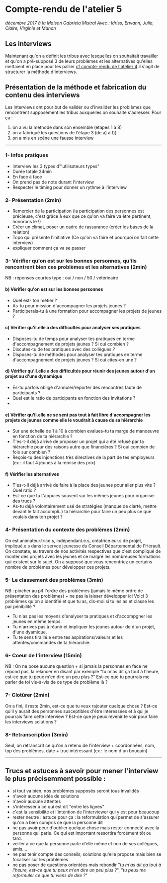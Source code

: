 # Compte-rendu de l'atelier 5
*décembre 2017 à la Maison Gabriela Mistral*
*Avec : Idriss, Erwann, Julia, Claire, Virginie et Manon*

## Les interviews
Maintenant qu'on a définit les tribus avec lesquelles on souhaitait travailler et qu'on a pré-supposé 3 de leurs problèmes et les alternatives qu'elles mettaient en place pour les pallier [cf compte-rendu de l'atelier 4](https://github.com/formationdeformateurs/documentation/blob/master/compte-rendus-ateliers/atelier-4.md) il s'agit de structurer la méthode d'interviews. 

## Présentation de la méthode et fabrication du contenu des interviews
Les interviews ont pour but de valider ou d'invalider les problèmes que rencontrent supposément les tribus auxquelles on souhaite s'adresser. Pour ça :   
1) on a vu la méthode dans son ensemble (étapes 1 à 8)
2) on a fabriqué les questions de l'étape 3 (de a) à f))
3) on a mis en scène une fausse interview

------------------

### 1- Infos pratiques
- Interview les 3 types d"'utilisateurs types" 
- Durée totale 24min
- En face à face
- On prend pas de note durant l'interview
- Respecter le timing pour donner un rythme à l'interview

### 2- Présentation (2min)
- Remercier de la participation (la participation des personnes est précieuse, c'est grâce à eux que ce qu'on va faire va être pertinent, honorons le !)
- Créer un climat, poser un cadre de rassurance (créer les bases de la relation)
- Topo qui présente l'initiative (Ce qu'on va faire et pourquoi on fait cette interview)
- expliquer comment ça va se passer

### 3- Vérifier qu'on est sur les bonnes personnes, qu'ils rencontrent bien ces problèmes et les alternatives (2min)
NB : réponses courtes type : oui / non / 50 / vétérinaire

#### b) Vérifier qu'on est sur les bonnes personnes 
- Quel est- ton métier ?
- As-tu pour mission d'accompagner les projets jeunes ?
- Participerais-tu à une formation pour accompagner les projets de jeunes ? 

#### c) Vérifier qu'il.elle a des difficultés pour analyser ses pratiques 
- Disposes-tu de temps pour analyser tes pratiques en terme d'accompagnement de projets jeunes ? Si oui combien ? 
- Discutes-tu de tes pratiques avec des collègues ?
- Disposes-tu de méthodes pour analyser tes pratiques en terme d'accompagnement de projets jeunes ? Si oui cites-en une ? 

#### d) Vérifier qu'il.elle a des difficultés pour réunir des jeunes autour d'un projet ou d'une dynamique
- Es-tu parfois obligé d'annuler/reporter des rencontres faute de participants ? 
- Quel est le ratio de participants en fonction des invitations ?
- 

#### e) Vérifier qu'il.elle ne se sent pas tout à fait libre d'accompagner les projets de jeunes comme elle le voudrait à cause de sa hiérarchie
- Sur une échelle de 1 à 10 à combien evalues-tu ta marge de manoeuvre en fonction de ta hiérarchie ?
- T'es-t-il déjà arrivé de proposer un projet qui a été refusé par ta hiérarchie pour des raisons autre que financières ? Si oui combien de fois sur combien ? 
- Reçois-tu des injonctions très directives de la part de tes employeurs (ex : il faut 4 jeunes à la remise des prix)

#### f) Vérifier les alternatives
- T'es-t-il déjà arrivé de faire à la place des jeunes pour aller plus vite ? Quel ratio ? 
- Est-ce que tu t'appuies souvent sur les mêmes jeunes pour organiser des trucs ? 
- As-tu déjà volontairement usé de stratégies (manque de clarté, mettre devant le fait accompli..) ta hiérarchie pour faire un peu plus ce que voulais dans ton projet ?

### 4- Présentation du contexte des problèmes (2min)
On est animateur.trice.s, indépendant.e.s, créatrice.eur.s de projet, impliqué.e.s dans le servce jeunesse du Conseil Départemental de l'Hérault.
On constate, au travers de nos activités respectives que c'est compliqué de monter des projets avec les jeunes et ce malgré les nombreuses
formations qui existent sur le sujet. On a supposé que vous rencontriez un certains nombre de problèmes pour développer ces projets.

### 5- Le classement des problèmes (3min)
NB : piocher au pif l'ordre des problèmes (jamais le même ordre de présentation des problèmes)  + ne pas la laisser développer ici
Voici 3 problèmes qu'on a identifié et que tu as, dis-moi si tu les as et classe les par pénibilité ?
- Tu n'as pas les moyens d'analyser ta pratiques et d'accompgner les jeunes en même temps.
- Tu n'arrives pas à réunir et impliquer les jeunes autour de d'un projet, d'une dyamique.
- Tu te sens tiraillé.e entre tes aspirations/valeurs et les attentes/commandes de ta hiérarchie.

### 6- Coeur de l'interview (15min)
NB : On ne pose aucune question + si jamais la personnes en face ne répond pas, la relancer en disant par exemple "tu m'as dit ça tout à l'heure, est-ce que tu peux m'en dire un peu plus ?"
Est-ce que tu pourrais me parler de toi vis-à-vis de ce type de problème là ?

### 7- Clotûrer (2min)
On a fini, il reste 2min, est-ce que tu veux rajouter quelque chose ? 
Est-ce qu'il y aurait des personnes susceptibles d'être intéressées et à qui je pourrais faire cette interview ?
Est-ce que je peux revenir te voir pour faire les interviews solutions ?

### 8- Retranscription (3min)
Seul, on retranscrit ce qu'on a retenu de l'interview + coordonnées, nom, top des problèmes, date + truc intéressant (ex : le nom d'un bouquin)

----------------------------------

## Trucs et astuces à savoir pour mener l'interview le plus précisemment possible : 
- si tout va bien, nos problèmes supposés seront tous invalidés
- n'avoir aucune idée de solutions
- n'avoir aucune attentes
- s'intéresser à ce qui est dit "entre les lignes"
- c'est la sensibilité et l'intention de l’interviewer qui y est pour beaucoup
- rester neutre : astuce pour ça : la reformulation qui permet de s'assurer qu'on a bien compris ce que la personne dit
- ne pas avoir peur d'oublier quelque chose mais rester connecté avec la personne qui parle. Ce qui est important ressortira forcément tôt ou tard.
- veiller à ce que la personne parle d'elle même et non de ses collègues, amis....
- ne pas tenir compte des conseils, solutions qu'elle propose mais bien se focaliser sur les problèmes
- ne pas poser de questions orientées mais rebondir "*tu m'as dit ça tout à l'heure, est-ce que tu peux m'en dire un peu plus ?*", "*tu peux me reformuler ce que tu viens de dire ?*"

